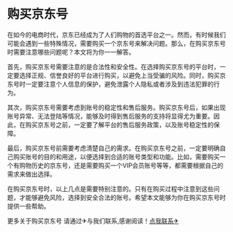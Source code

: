 # 购买京东号

在如今的电商时代，京东已经成为了人们购物的首选平台之一。然而，有时候我们可能会遇到一些特殊情况，需要购买一个京东号来解决问题。那么，在购买京东号时需要注意哪些问题呢？本文将为你一一解答。

首先，购买京东号需要注意的是合法性和安全性。在选择购买京东号的平台时，一定要选择正规、信誉良好的平台进行购买，以避免上当受骗的风险。同时，购买京东号时一定要注意个人信息的保护，避免泄露个人隐私或者涉及到违法犯罪的行为。

其次，购买京东号需要考虑到账号的稳定性和售后服务。购买京东号后，如果出现账号异常、无法登陆等情况，能够及时得到售后服务的支持将显得尤为重要。因此，在购买京东号之前，一定要了解平台的售后服务政策，以及账号稳定性的保障。

最后，购买京东号前需要考虑清楚自己的需求。在购买京东号之前，一定要明确自己购买账号的目的和用途，以便选择到合适的账号类型和功能。比如，需要购买一个有购物历史的京东号，还是需要购买一个VIP会员账号等等，都需要根据自己的需求来做出选择。

在购买京东号时，以上几点是需要特别注意的。只有在购买过程中注意到这些问题，才能够避免风险，选择到安全合法的账号。希望本文能够为你在购买京东号时提供一些帮助。

更多关于购买京东号 请通过✈与我们联系,感谢阅读！[点我联系✈](https://blog.k02.cc)